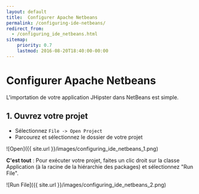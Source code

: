 ```yaml
---
layout: default
title:  Configurer Apache Netbeans
permalink: /configuring-ide-netbeans/
redirect_from:
  - /configuring_ide_netbeans.html
sitemap:
    priority: 0.7
    lastmod: 2016-08-20T18:40:00-00:00
---
```


# <i class="fa fa-keyboard-o"></i> Configurer Apache Netbeans

L'importation de votre application JHipster dans NetBeans est simple.

## 1. Ouvrez votre projet

- Sélectionnez `File -> Open Project`
- Parcourez et sélectionnez le dossier de votre projet

![Open]({{ site.url }}/images/configuring_ide_netbeans_1.png)

**C'est tout** : Pour exécuter votre projet, faites un clic droit sur la classe Application (à la racine de la hiérarchie des packages) et sélectionnez "Run File".

![Run File]({{ site.url }}/images/configuring_ide_netbeans_2.png)